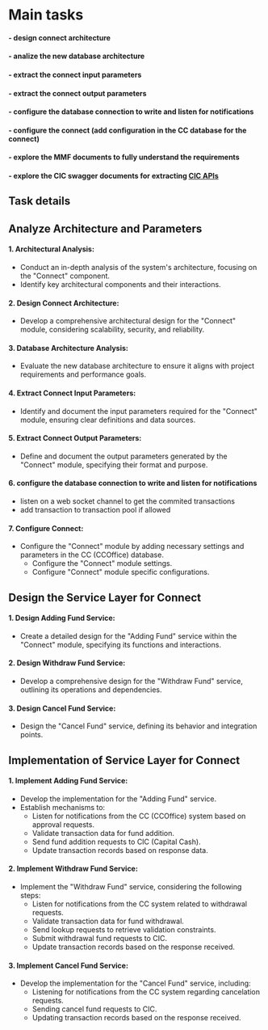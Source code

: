 # Main tasks

#### - design connect architecture

#### - analize the new database architecture

#### - extract the connect input parameters

#### - extract the connect output parameters

#### - configure the database connection to write and listen for notifications

#### - configure the connect (add configuration in the CC database for the connect)

#### - explore the MMF documents to fully understand the requirements

#### - explore the CIC swagger documents for extracting [CIC APIs](https://mobdev.teacomputers.com/fitsapi/swagger/index.html?urls.primaryName=Fund)

## Task details

## Analyze Architecture and Parameters

#### 1. Architectural Analysis:

- Conduct an in-depth analysis of the system's architecture, focusing on the "Connect" component.
- Identify key architectural components and their interactions.

#### 2. Design Connect Architecture:

- Develop a comprehensive architectural design for the "Connect" module, considering scalability, security, and reliability.

#### 3. Database Architecture Analysis:

- Evaluate the new database architecture to ensure it aligns with project requirements and performance goals.

#### 4. Extract Connect Input Parameters:

- Identify and document the input parameters required for the "Connect" module, ensuring clear definitions and data sources.

#### 5. Extract Connect Output Parameters:

- Define and document the output parameters generated by the "Connect" module, specifying their format and purpose.

#### 6. configure the database connection to write and listen for notifications

- listen on a web socket channel to get the commited transactions
- add transaction to transaction pool if allowed

#### 7. Configure Connect:

- Configure the "Connect" module by adding necessary settings and parameters in the CC (CCOffice) database.
  - Configure the "Connect" module settings.
  - Configure "Connect" module specific configurations.

## Design the Service Layer for Connect

#### 1. Design Adding Fund Service:

- Create a detailed design for the "Adding Fund" service within the "Connect" module, specifying its functions and interactions.

#### 2. Design Withdraw Fund Service:

- Develop a comprehensive design for the "Withdraw Fund" service, outlining its operations and dependencies.

#### 3. Design Cancel Fund Service:

- Design the "Cancel Fund" service, defining its behavior and integration points.

## Implementation of Service Layer for Connect

#### 1. Implement Adding Fund Service:

- Develop the implementation for the "Adding Fund" service.
- Establish mechanisms to:
  - Listen for notifications from the CC (CCOffice) system based on approval requests.
  - Validate transaction data for fund addition.
  - Send fund addition requests to CIC (Capital Cash).
  - Update transaction records based on response data.

#### 2. Implement Withdraw Fund Service:

- Implement the "Withdraw Fund" service, considering the following steps:
  - Listen for notifications from the CC system related to withdrawal requests.
  - Validate transaction data for fund withdrawal.
  - Send lookup requests to retrieve validation constraints.
  - Submit withdrawal fund requests to CIC.
  - Update transaction records based on the response received.

#### 3. Implement Cancel Fund Service:

- Develop the implementation for the "Cancel Fund" service, including:
  - Listening for notifications from the CC system regarding cancelation requests.
  - Sending cancel fund requests to CIC.
  - Updating transaction records based on the response received.
